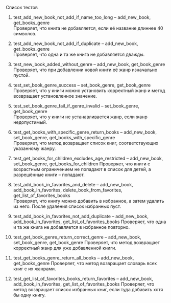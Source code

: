  Список тестов
1. test_add_new_book_not_add_if_name_too_long – add_new_book, get_books_genre  
   Проверяет, что книга не добавляется, если её название длиннее 40 символов.

2. test_add_new_book_not_add_if_duplicate – add_new_book, get_books_genre  
   Проверяет, что одна и та же книга не добавляется дважды.

3. test_new_book_added_without_genre – add_new_book, get_book_genre  
   Проверяет, что при добавлении новой книги её жанр изначально пустой.

4. test_set_book_genre_success – set_book_genre, get_book_genre  
   Проверяет, что у книги можно установить корректный жанр и метод возвращает установленное значение.

5. test_set_book_genre_fail_if_genre_invalid – set_book_genre, get_book_genre  
   Проверяет, что у книги не устанавливается жанр, если жанр недопустимый.

6. test_get_books_with_specific_genre_return_books – add_new_book, set_book_genre, get_books_with_specific_genre  
   Проверяет, что метод возвращает список книг, соответствующих указанному жанру.

7. test_get_books_for_children_excludes_age_restricted – add_new_book, set_book_genre, get_books_for_children
   Проверяет, что книги с возрастным ограничением не попадают в список для детей, а разрешённые книги – попадают.

8. test_add_book_in_favorites_and_delete – add_new_book, add_book_in_favorites, delete_book_from_favorites, get_list_of_favorites_books  
   Проверяет, что книгу можно добавить в избранное, а затем удалить из него. После удаления список избранных пуст.

9. test_add_book_in_favorites_not_add_duplicate – add_new_book, add_book_in_favorites, get_list_of_favorites_books
    Проверяет, что одна и та же книга не добавляется в избранное повторно.

10. test_get_book_genre_return_correct_genre – add_new_book, set_book_genre, get_book_genre
    Проверяет, что метод возвращает корректный жанр для уже добавленной книги.

11. test_get_books_genre_return_all_books – add_new_book, get_books_genre
    Проверяет, что метод возвращает словарь всех книг с их жанрами.

12. test_get_list_of_favorites_books_return_favorites – add_new_book, add_book_in_favorites, get_list_of_favorites_books
    Проверяет, что метод возвращает список избранных книг, если туда добавить хотя бы одну книгу.
